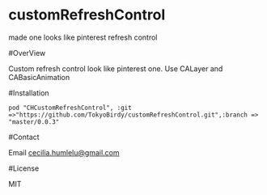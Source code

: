 customRefreshControl
====================

made one looks like pinterest refresh control 

#OverView

Custom refresh control look like pinterest one. Use CALayer and CABasicAnimation


#Installation

```
pod "CHCustomRefreshControl", :git =>"https://github.com/TokyoBirdy/customRefreshControl.git",:branch => "master/0.0.3"
```


#Contact 

Email cecilia.humlelu@gmail.com

#License

MIT


